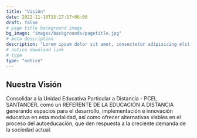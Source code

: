 ```yaml
---
title: "Visión"
date: 2022-11-16T15:27:17+06:00
draft: false
# page title background image
bg_image: "images/backgrounds/pagetitle.jpg"
# meta description
description: "Lorem ipsum dolor sit amet, consectetur adipisicing elit, sed do eiusmod tempor incididunt ut labore. dolore magna aliqua. Ut enim ad minim veniam, quis nostrud."
# notice download link
# type
type: "notice"
---
```


## Nuestra Visión

Consolidar a la Unidad Educativa Particular a Distancia - PCEI, SANTANDER, como un REFERENTE DE LA EDUCACIÓN A DISTANCIA generando espacios para el desarrollo, implementación e innovación educativa en esta modalidad, así como ofrecer alternativas viables en el proceso del autoeducación, que den respuesta a la creciente demanda de la sociedad actual.
